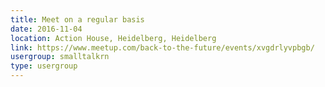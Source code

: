 ```yaml
---
title: Meet on a regular basis
date: 2016-11-04
location: Action House, Heidelberg, Heidelberg
link: https://www.meetup.com/back-to-the-future/events/xvgdrlyvpbgb/
usergroup: smalltalkrn
type: usergroup
---
```

